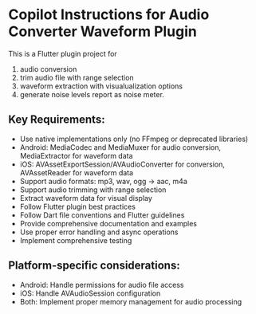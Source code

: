 # Copilot Instructions for Audio Converter Waveform Plugin

<!-- Use this file to provide workspace-specific custom instructions to Copilot. For more details, visit https://code.visualstudio.com/docs/copilot/copilot-customization#_use-a-githubcopilotinstructionsmd-file -->

This is a Flutter plugin project for 
1. audio conversion
2. trim audio file with range selection
3. waveform extraction with visualualization options 
4. generate noise levels report as noise meter.

## Key Requirements:
- Use native implementations only (no FFmpeg or deprecated libraries)
- Android: MediaCodec and MediaMuxer for audio conversion, MediaExtractor for waveform data
- iOS: AVAssetExportSession/AVAudioConverter for conversion, AVAssetReader for waveform data
- Support audio formats: mp3, wav, ogg → aac, m4a
- Support audio trimming with range selection
- Extract waveform data for visual display
- Follow Flutter plugin best practices
- Follow Dart file conventions and Flutter guidelines
- Provide comprehensive documentation and examples
- Use proper error handling and async operations
- Implement comprehensive testing

## Platform-specific considerations:
- Android: Handle permissions for audio file access
- iOS: Handle AVAudioSession configuration
- Both: Implement proper memory management for audio processing
